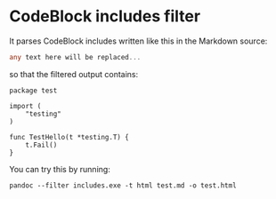CodeBlock includes filter
=========================

It parses CodeBlock includes written like this in the Markdown source:

~~~ {.go include="data/code.go" }
any text here will be replaced...
~~~

so that the filtered output contains:

~~~
package test

import (
    "testing"
)

func TestHello(t *testing.T) {
    t.Fail()
}
~~~

You can try this by running:

~~~
pandoc --filter includes.exe -t html test.md -o test.html
~~~
